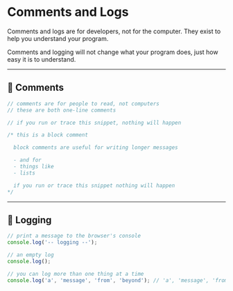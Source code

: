 # Comments and Logs

Comments and logs are for developers, not for the computer. They exist to help you understand your program.

Comments and logging will not change what your program does, just how easy it is to understand.

---

## 🥚 Comments

```js
// comments are for people to read, not computers
// these are both one-line comments

// if you run or trace this snippet, nothing will happen
```

```js
/* this is a block comment

  block comments are useful for writing longer messages

  - and for
  - things like
  - lists

  if you run or trace this snippet nothing will happen
*/
```

---

## 🥚 Logging

```js
// print a message to the browser's console
console.log('-- logging --');

// an empty log
console.log();

// you can log more than one thing at a time
console.log('a', 'message', 'from', 'beyond'); // 'a', 'message', 'from', 'beyond'
```

